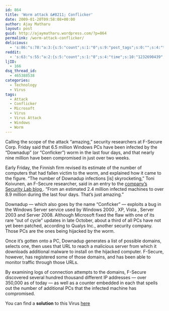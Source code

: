 ```yaml
---
id: 864
title: 'Worm attack &#8211; Conflicker'
date: 2009-01-20T09:58:08+00:00
author: Ajay Matharu
layout: post
guid: http://ajaymatharu.wordpress.com/?p=864
permalink: /worm-attack-conflicker/
delicious:
  - 's:86:"s:78:"a:3:{s:5:"count";s:1:"0";s:9:"post_tags";s:0:"";s:4:"time";s:10:"1232690438";}";";'
reddit:
  - 's:63:"s:55:"a:2:{s:5:"count";s:1:"0";s:4:"time";s:10:"1232690439";}";";'
ljID:
  - 166
dsq_thread_id:
  - 465388538
categories:
  - Technology
  - Virus
tags:
  - Attack
  - Conflicker
  - Microsoft
  - Virus
  - Virus Attack
  - Windows
  - Worm
---
```

Calling the scope of the attack &#8220;amazing,&#8221; security researchers at F-Secure Corp. Friday said that 6.5 million Windows PCs have been infected by the &#8220;Downadup&#8221; (or &#8220;Conficker&#8221;) worm in the last four days, and that nearly nine million have been compromised in just over two weeks.

Early Friday, the Finnish firm revised its estimate of the number of computers that had fallen victim to the worm, and explained how it came to the figure. &#8220;The number of Downadup infections [is] skyrocketing,&#8221; Toni Koivunen, an F-Secure researcher, said in an entry to the  <a href="http://www.f-secure.com/weblog/archives/00001584.html" target="_blank">company&#8217;s Security Lab blog </a> . &#8220;From an estimated 2.4 million infected machines to over 8.9 million during the last four days. That&#8217;s just amazing.&#8221;

Downadup &#8212; which also goes by the name &#8220;Conficker&#8221; &#8212; exploits a bug in the Windows Server service used by Windows 2000 , XP, Vista , Server 2003 and Server 2008. Although Microsoft fixed the flaw with one of its rare &#8220;out of cycle&#8221; updates in late October, about a third of all PCs have not yet been patched, according to Qualys Inc., another security company. Those PCs are the ones being hijacked by the worm.

Once it&#8217;s gotten onto a PC, Downadup generates a list of possible domains, selects one, then uses that URL to reach a malicious server from which it downloads additional malware to install on the hijacked computer. F-Secure, however, has registered some of those domains, and has been able to monitor traffic through those URLs.

By examining logs of connection attempts to the domains, F-Secure discovered several hundred thousand different IP addresses &#8212; over 350,000 as of today &#8212; as well as a counter embedded in each that spells out the number of additional PCs that the infected machine has compromised.

You can find a **solution** to this Virus <a href="http://ajaymatharu.wordpress.com/2009/01/20/how-to-protect-yourself-from-conflicker-worm/" target="_blank">here</a>